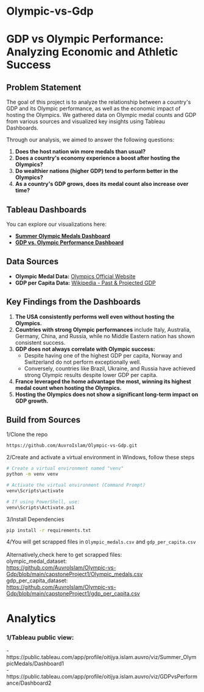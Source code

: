 # Olympic-vs-Gdp
# **GDP vs Olympic Performance: Analyzing Economic and Athletic Success**  

## **Problem Statement**  

The goal of this project is to analyze the relationship between a country's GDP and its Olympic performance, as well as the economic impact of hosting the Olympics. We gathered data on Olympic medal counts and GDP from various sources and visualized key insights using Tableau Dashboards.  

Through our analysis, we aimed to answer the following questions:  

1. **Does the host nation win more medals than usual?**  
2. **Does a country's economy experience a boost after hosting the Olympics?**  
3. **Do wealthier nations (higher GDP) tend to perform better in the Olympics?**  
4. **As a country's GDP grows, does its medal count also increase over time?**  

## **Tableau Dashboards**  
You can explore our visualizations here:  
- [**Summer Olympic Medals Dashboard**](https://public.tableau.com/app/profile/oitijya.islam.auvro/viz/Summer_OlympicMedals/Dashboard1)  
- [**GDP vs. Olympic Performance Dashboard**](https://public.tableau.com/app/profile/oitijya.islam.auvro/viz/GDPvsPerformance/Dashboard2)  

## **Data Sources**  
- **Olympic Medal Data:** [Olympics Official Website](https://www.olympics.com/en/olympic-games/paris-2024/medals)  
- **GDP per Capita Data:** [Wikipedia - Past & Projected GDP](https://en.wikipedia.org/wiki/List_of_countries_by_past_and_projected_GDP_(nominal)_per_capital)  

## **Key Findings from the Dashboards**  

1. **The USA consistently performs well even without hosting the Olympics.**  
2. **Countries with strong Olympic performances** include Italy, Australia, Germany, China, and Russia, while no Middle Eastern nation has shown consistent success.  
3. **GDP does not always correlate with Olympic success:**  
   - Despite having one of the highest GDP per capita, Norway and Switzerland do not perform exceptionally well.  
   - Conversely, countries like Brazil, Ukraine, and Russia have achieved strong Olympic results despite lower GDP per capita.  
4. **France leveraged the home advantage the most, winning its highest medal count when hosting the Olympics.**  
5. **Hosting the Olympics does not show a significant long-term impact on GDP growth.**  

## Build from Sources<br>
1/Clone the repo<br>
```bash
https://github.com/AuvroIslam/Olympic-vs-Gdp.git
```
2/Create and activate a virtual environment in Windows, follow these steps
```bash
# Create a virtual environment named "venv"
python -m venv venv

# Activate the virtual environment (Command Prompt)
venv\Scripts\activate

# If using PowerShell, use:
venv\Scripts\Activate.ps1
```
3/Install Dependencies
```bash
pip install -r requirements.txt
```
4/You will get scrapped files in `Olympic_medals.csv` and `gdp_per_capita.csv`<br>
<br>
Alternatively,check here to get scrapped files:<br>
olympic_medal_dataset:<br>
https://github.com/AuvroIslam/Olympic-vs-Gdp/blob/main/capstoneProject1/Olympic_medals.csv
<br>gdp_per_capita_dataset:<br>
https://github.com/AuvroIslam/Olympic-vs-Gdp/blob/main/capstoneProject1/gdp_per_capita.csv

# Analytics
<h3>1/Tableau public view:</h3>
-https://public.tableau.com/app/profile/oitijya.islam.auvro/viz/Summer_OlympicMedals/Dashboard1<br>
-https://public.tableau.com/app/profile/oitijya.islam.auvro/viz/GDPvsPerformance/Dashboard2<br>
